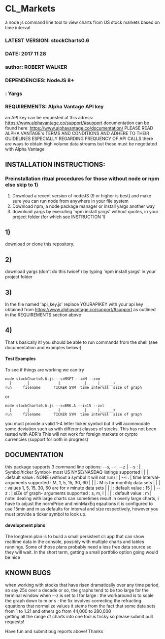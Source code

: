 # CL_Markets
a node js command line tool to view charts from US stock markets based on time interval

### LATEST VERSION: stockCharts0.6
### DATE: 2017 11 28
### author: ROBERT WALKER

### DEPENDENCIES: NodeJS 8+
###             : Yargs

### REQUIREMENTS: Alpha Vantage API key
an API key can be requested at this adress:  https://www.alphavantage.co/support/#support
documentation can be found here: https://www.alphavantage.co/documentation/
PLEASE READ ALPHA VANTAGE's TERMS AND CONDITIONS AND ADHERE TO THEIR GUIDELINES ESPECIALLY REGARDING 
FREQUENCY OF API CALLS
there are ways to obtain high volume data streams but these must be negotiated with Alpha Vantage


## INSTALLATION INSTRUCTIONS:
### Preinstallation ritual procedures for those without node or npm else skip to 1)

1) Download a recent version of nodeJS (9 or higher is best) and make sure you can run 
   node from anywhere in your file system
2) Download npm, a node package manager or install yargs another way
3) download yargs by executing 'npm install yargs' without quotes, in your project folder (for which see INSTRUCTION 1) 

## 1) 
download or clone this repository. 

## 2)
download yargs (don't do this twice!') by typing 'npm install yargs' in your project folder

## 3) 
In the file named 'api_key.js' replace YOURAPIKEY with your api key obtained from https://www.alphavantage.co/support/#support
as outlined in the REQUIREMENTS section above

## 4)
That's basically it!
you should be able to run commands from the shell (see documentation and examples below:)

#### Test Examples
To see if things are working we can try

```
node stockCharts0.6.js --s=MSFT --i=M --z=m
  |       |             |           |     |______+
run     filename      TICKER SYM  time interval  size of graph
```

or 

```
node stockCharts0.6.js --s=BRK.A --i=15 --z=l
  |       |             |           |     |______+
run     filename      TICKER SYM  time interval  size of graph
```
you must provide a valid 1-4 letter ticker symbol but it will acommodate some deviation such as with different classes of stocks.
This has not been tested with ADR's 
This will not work for foreign markets or cyrpto currencies
(support for both in progress)

## DOCUMENTATION

this package supports 3 command line options: --s, --i, --z
| --s : | Symbol/ticker Symbol- most US NYSE/NASDAQ listings supported |
|       |  :default value : NONE (without a symbol it will not run) |
| --i : | time Interval- arguments supported : M, 1, 5, 15, 30, 60 |
|       | : M is for monthly data sets |
|       | : values 1, 5, 15, 30, 60 are for v minute data sets |
|       | : default value : 15 |
| --z : | siZe of graph- arguments supported : s, m, l |
|       | : default value : m |
note:  dealing with large charts can sometimes result in overly large charts, i have to adjust the normPrice and minMaxEq eqautions 
it is configured to use 15min and m as defaults for interval and size respectively, however you must provide a ticker symbol to look up. 

#### development plans
The longterm plan is to build a small persistent cli app that can show realtime data in the console, possibly with multiple charts and tables runnings. Some of those plans probably need a less free data source so they will wait.
In the short term, getting a small portfolio option going would be nice

## KNOWN BUGS 
when working with stocks that have risen dramatically over any time period, so say 25x over a decade or so, the graphs tend to be too large for the terminal window when --z is set to l for large 
  : the workaround is to scale the graph down to m or s 
  : the fix involves correcting the refracting equations that normalize values 
it stems from the fact that some data sets from 1 to 1.21 and others go from 44,000 to 280,000  
getting all the range of charts into one tool is tricky so please submit pull requests!

Have fun and submit bug reports above!
Thanks
